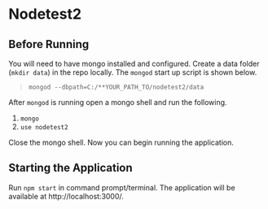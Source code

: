 # Nodetest2

## Before Running

You will need to have mongo installed and configured. Create a data folder (`mkdir data`) in the repo locally. The `mongod` start up script is shown below.

> `mongod --dbpath=C:/**YOUR_PATH_TO/nodetest2/data`

After `mongod` is running open a mongo shell and run the following.

1. `mongo`
2. `use nodetest2`

Close the mongo shell. Now you can begin running the application.

## Starting the Application

Run `npm start` in command prompt/terminal. The application will be available at http://localhost:3000/.

